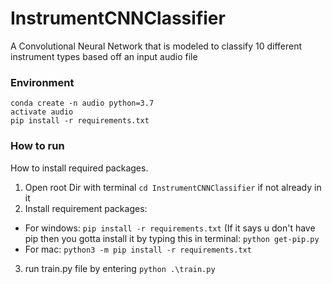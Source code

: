 # InstrumentCNNClassifier
A Convolutional Neural Network that is modeled to classify 10 different instrument types based off an input audio file


### Environment

```
conda create -n audio python=3.7
activate audio
pip install -r requirements.txt
```

### How to run

How to install required packages.

1. Open root Dir with terminal `cd InstrumentCNNClassifier` if not already in it 
2. Install requirement packages:
  - For windows: `pip install -r requirements.txt` (If it says u don't have pip then you gotta install it by typing this in terminal: `python get-pip.py`
  - For mac: `python3 -m pip install -r requirements.txt`
3. run train.py file by entering `python .\train.py`
  